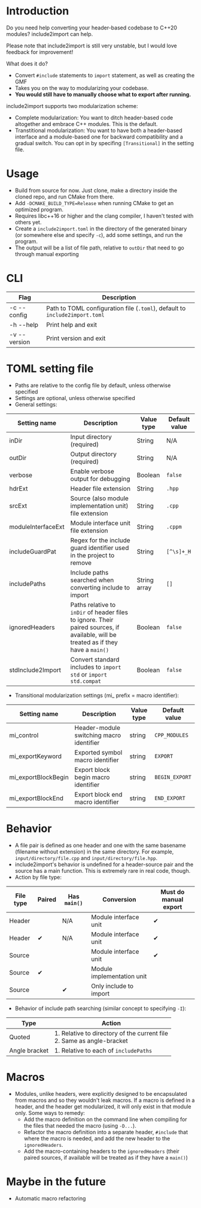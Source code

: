 # Introduction
Do you need help converting your header-based codebase to C++20 modules?
include2import can help.

Please note that include2import is still very unstable, but I would love feedback for improvement!

What does it do?
- Convert ```#include``` statements to ```import``` statement, as well as creating the GMF
- Takes you on the way to modularizing your codebase.
- **You would still have to manually choose what to export after running.**

include2import supports two modularization scheme:
- Complete modularization: You want to ditch header-based code altogether and embrace C++ modules. This is the default.
- Transtitional modularization: You want to have both a header-based interface and a module-based one for backward compatibility and a gradual switch. You can opt in by specifing ```[Transitional]``` in the setting file.

# Usage
- Build from source for now. Just clone, make a directory inside the cloned repo, and run CMake from there.
- Add ```-DCMAKE_BUILD_TYPE=Release``` when running CMake to get an optimized program.
- Requires libc++16 or higher and the clang compiler, I haven't tested with others yet.
- Create a ```include2import.toml``` in the directory of the generated binary (or somewhere else and specify ```-c```), add some settings, and run the program.
- The output will be a list of file path, relative to ```outDir``` that need to go through manual exporting

# CLI
| Flag         | Description                                                                         |
|--------------|-------------------------------------------------------------------------------------|
| -c --config  | Path to TOML configuration file (```.toml```), default to ```include2import.toml``` |
| -h --help    | Print help and exit                                                                 |
| -v --version | Print version and exit                                                              |

# TOML setting file
- Paths are relative to the config file by default, unless otherwise specified
- Settings are optional, unless otherwise specified
- General settings:

| Setting name       | Description                                                                                                                                 | Value type   | Default value  |
|--------------------|---------------------------------------------------------------------------------------------------------------------------------------------|--------------|----------------|
| inDir              | Input directory (required)                                                                                                                  | String       | N/A            |
| outDir             | Output directory (required)                                                                                                                 | String       | N/A            |
| verbose            | Enable verbose output for debugging                                                                                                         | Boolean      | ```false```    |
| hdrExt             | Header file extension                                                                                                                       | String       | ```.hpp```     |
| srcExt             | Source (also module implementation unit) file extension                                                                                     | String       | ```.cpp```     |
| moduleInterfaceExt | Module interface unit file extension                                                                                                        | String       | ```.cppm```    |
| includeGuardPat    | Regex for the include guard identifier used in the project to remove                                                                        | String       | ```[^\s]+_H``` |
| includePaths       | Include paths searched when converting include to import                                                                                    | String array | ```[]```       |
| ignoredHeaders     | Paths relative to ```inDir``` of header files to ignore. Their paired sources, if available, will be treated as if they have a ```main()``` | Boolean      | ```false```    |
| stdInclude2Import  | Convert standard includes to ```import std``` or ```import std.compat```                                                                    | Boolean      | ```false```    |

- Transitional modularization settings (mi_ prefix = macro identifier):

| Setting name        | Description                              | Value type | Default value      |
|---------------------|------------------------------------------|------------|--------------------|
| mi_control          | Header-module switching macro identifier | string     | ```CPP_MODULES```  |
| mi_exportKeyword    | Exported symbol macro identifier         | string     | ```EXPORT```       |
| mi_exportBlockBegin | Export block begin macro identifier      | string     | ```BEGIN_EXPORT``` |
| mi_exportBlockEnd   | Export block end macro identifier        | string     | ```END_EXPORT```   |

# Behavior
- A file pair is defined as one header and one with the same basename (filename without extension) in the same directory. For example, ```input/directory/file.cpp``` and ```input/directory/file.hpp```. 
- include2import's behavior is undefined for a header-source pair and the source has a main function. This is extremely rare in real code, though.
- Action by file type:

| File type | Paired | Has ```main()``` | Conversion                 | Must do manual export |
|-----------|--------|------------------|----------------------------|-----------------------|
| Header    |        | N/A              | Module interface unit      | ✔                     |
| Header    | ✔      | N/A              | Module interface unit      | ✔                     |
| Source    |        |                  | Module interface unit      | ✔                     |
| Source    | ✔      |                  | Module implementation unit |                       |
| Source    |        | ✔                | Only include to import     |                       |
- Behavior of include path searching (similar concept to specifying ```-I```):

| Type          | Action                                                                   |
|---------------|--------------------------------------------------------------------------|
| Quoted        | 1. Relative to directory of the current file<br>2. Same as angle-bracket |
| Angle bracket | 1. Relative to each of ```includePaths```                                |

# Macros
- Modules, unlike headers, were explicitly designed to be encapsulated from macros and so they wouldn't leak macros. If a macro is defined in a header, and the header get modularized, it will only exist in that module only. Some ways to remedy:
    - Add the macro definition on the command line when compiling for the files that needed the macro (using ```-D...```).
    - Refactor the macro definition into a separate header, ```#include``` that where the macro is needed, and add the new header to the ```ignoredHeaders```.
    - Add the macro-containing headers to the ```ignoredHeaders``` (their paired sources, if available will be treated as if they have a ```main()```)

# Maybe in the future
- Automatic macro refactoring